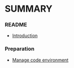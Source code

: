 # SUMMARY

### README
* [Introduction](README.md)

### Preparation
* [Manage code environment](preparation/env-mgr/env-mgr.md)